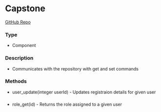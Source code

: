 # Capstone
[GitHub Repo](https://github.com/d-sedano/capstone-project-group-3)
### Type
- Component
### Description
- Communicates with the repository with get and set commands
### Methods
- user_update(integer userId) - Updates registraion details for given user
### 
- role_get(id) - Returns the role assigned to a given user
